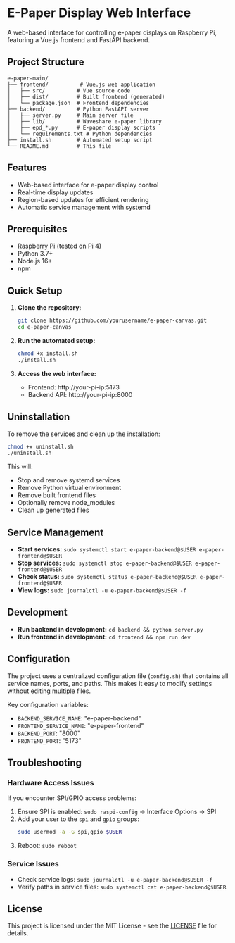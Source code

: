 # E-Paper Display Web Interface

A web-based interface for controlling e-paper displays on Raspberry Pi, featuring a Vue.js frontend and FastAPI backend.

## Project Structure

```
e-paper-main/
├── frontend/          # Vue.js web application
│   ├── src/          # Vue source code
│   ├── dist/         # Built frontend (generated)
│   └── package.json  # Frontend dependencies
├── backend/          # Python FastAPI server
│   ├── server.py     # Main server file
│   ├── lib/          # Waveshare e-paper library
│   ├── epd_*.py      # E-paper display scripts
│   └── requirements.txt # Python dependencies
├── install.sh        # Automated setup script
└── README.md         # This file
```

## Features

- Web-based interface for e-paper display control
- Real-time display updates
- Region-based updates for efficient rendering
- Automatic service management with systemd

## Prerequisites

- Raspberry Pi (tested on Pi 4)
- Python 3.7+
- Node.js 16+
- npm

## Quick Setup

1. **Clone the repository:**

   ```bash
   git clone https://github.com/yourusername/e-paper-canvas.git
   cd e-paper-canvas
   ```

2. **Run the automated setup:**

   ```bash
   chmod +x install.sh
   ./install.sh
   ```

3. **Access the web interface:**
   - Frontend: http://your-pi-ip:5173
   - Backend API: http://your-pi-ip:8000

## Uninstallation

To remove the services and clean up the installation:

```bash
chmod +x uninstall.sh
./uninstall.sh
```

This will:

- Stop and remove systemd services
- Remove Python virtual environment
- Remove built frontend files
- Optionally remove node_modules
- Clean up generated files

## Service Management

- **Start services:** `sudo systemctl start e-paper-backend@$USER e-paper-frontend@$USER`
- **Stop services:** `sudo systemctl stop e-paper-backend@$USER e-paper-frontend@$USER`
- **Check status:** `sudo systemctl status e-paper-backend@$USER e-paper-frontend@$USER`
- **View logs:** `sudo journalctl -u e-paper-backend@$USER -f`

## Development

- **Run backend in development:** `cd backend && python server.py`
- **Run frontend in development:** `cd frontend && npm run dev`

## Configuration

The project uses a centralized configuration file (`config.sh`) that contains all service names, ports, and paths. This makes it easy to modify settings without editing multiple files.

Key configuration variables:

- `BACKEND_SERVICE_NAME`: "e-paper-backend"
- `FRONTEND_SERVICE_NAME`: "e-paper-frontend"
- `BACKEND_PORT`: "8000"
- `FRONTEND_PORT`: "5173"

## Troubleshooting

### Hardware Access Issues

If you encounter SPI/GPIO access problems:

1. Ensure SPI is enabled: `sudo raspi-config` → Interface Options → SPI
2. Add your user to the `spi` and `gpio` groups:
   ```bash
   sudo usermod -a -G spi,gpio $USER
   ```
3. Reboot: `sudo reboot`

### Service Issues

- Check service logs: `sudo journalctl -u e-paper-backend@$USER -f`
- Verify paths in service files: `sudo systemctl cat e-paper-backend@$USER`

## License

This project is licensed under the MIT License - see the [LICENSE](LICENSE) file for details.
